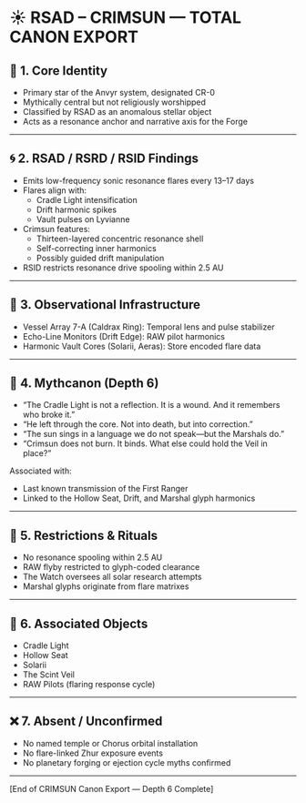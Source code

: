 # ☀️ RSAD – CRIMSUN — TOTAL CANON EXPORT

## 🔶 1. Core Identity
- Primary star of the Anvyr system, designated CR-0
- Mythically central but not religiously worshipped
- Classified by RSAD as an anomalous stellar object
- Acts as a resonance anchor and narrative axis for the Forge

---

## 🌀 2. RSAD / RSRD / RSID Findings
- Emits low-frequency sonic resonance flares every 13–17 days
- Flares align with:
  - Cradle Light intensification
  - Drift harmonic spikes
  - Vault pulses on Lyvianne
- Crimsun features:
  - Thirteen-layered concentric resonance shell
  - Self-correcting inner harmonics
  - Possibly guided drift manipulation
- RSID restricts resonance drive spooling within 2.5 AU

---

## 🔭 3. Observational Infrastructure
- Vessel Array 7-A (Caldrax Ring): Temporal lens and pulse stabilizer
- Echo-Line Monitors (Drift Edge): RAW pilot harmonics
- Harmonic Vault Cores (Solarii, Aeras): Store encoded flare data

---

## 🔻 4. Mythcanon (Depth 6)
- “The Cradle Light is not a reflection. It is a wound. And it remembers who broke it.”
- “He left through the core. Not into death, but into correction.”
- “The sun sings in a language we do not speak—but the Marshals do.”
- “Crimsun does not burn. It binds. What else could hold the Veil in place?”

Associated with:
- Last known transmission of the First Ranger
- Linked to the Hollow Seat, Drift, and Marshal glyph harmonics

---

## 🔐 5. Restrictions & Rituals
- No resonance spooling within 2.5 AU
- RAW flyby restricted to glyph-coded clearance
- The Watch oversees all solar research attempts
- Marshal glyphs originate from flare matrixes

---

## 🧭 6. Associated Objects
- Cradle Light
- Hollow Seat
- Solarii
- The Scint Veil
- RAW Pilots (flaring response cycle)

---

## ❌ 7. Absent / Unconfirmed
- No named temple or Chorus orbital installation
- No flare-linked Zhur exposure events
- No planetary forging or ejection cycle myths confirmed

---

[End of CRIMSUN Canon Export — Depth 6 Complete]